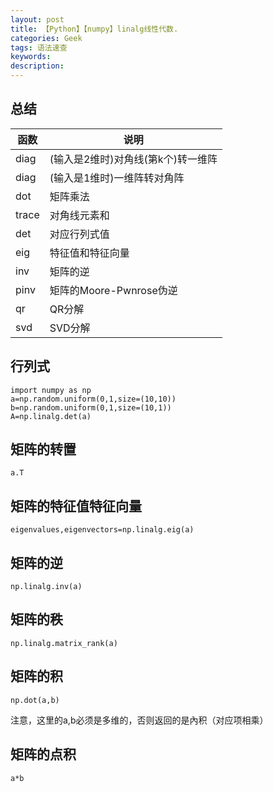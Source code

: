 ```yaml
---
layout: post
title: 【Python】【numpy】linalg线性代数.
categories: Geek
tags: 语法速查
keywords:
description:
---
```



## 总结
|函数|说明|
|--|--|
|diag|(输入是2维时)对角线(第k个)转一维阵|
|diag|(输入是1维时)一维阵转对角阵|
|dot|矩阵乘法|
|trace|对角线元素和|
|det|对应行列式值|
|eig|特征值和特征向量|
|inv|矩阵的逆|
|pinv|矩阵的Moore-Pwnrose伪逆|
|qr|QR分解|
|svd|SVD分解|

## 行列式
```
import numpy as np
a=np.random.uniform(0,1,size=(10,10))
b=np.random.uniform(0,1,size=(10,1))
A=np.linalg.det(a)
```

## 矩阵的转置
```
a.T
```
## 矩阵的特征值特征向量
```
eigenvalues,eigenvectors=np.linalg.eig(a)
```
## 矩阵的逆
```
np.linalg.inv(a)
```
## 矩阵的秩
```
np.linalg.matrix_rank(a)
```
## 矩阵的积
```
np.dot(a,b)
```
注意，这里的a,b必须是多维的，否则返回的是內积（对应项相乘）  

## 矩阵的点积
```
a*b
```
